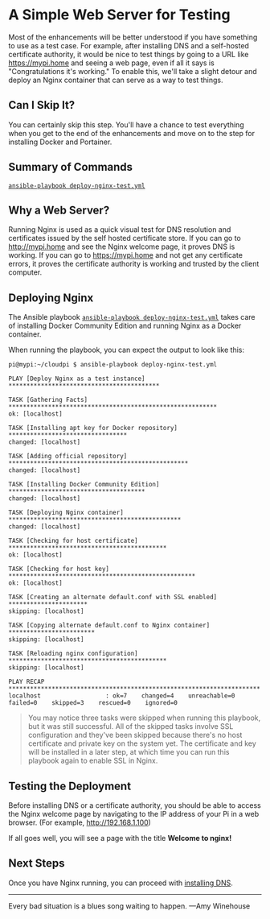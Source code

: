 # A Simple Web Server for Testing
Most of the enhancements will be better understood if you have something to use as a test case. For example, after installing DNS and a self-hosted certificate authority, it would be nice to test things by going to a URL like https://mypi.home and seeing a web page, even if all it says is "Congratulations it's working." To enable this, we'll take a slight detour and deploy an Nginx container that can serve as a way to test things.

## Can I Skip It?
You can certainly skip this step. You'll have a chance to test everything when you get to the end of the enhancements and move on to the step for installing Docker and Portainer.

## Summary of Commands
[`ansible-playbook deploy-nginx-test.yml`](https://github.com/DavesCodeMusings/CloudPi/blob/main/deploy-nginx-test.yml)

## Why a Web Server?
Running Nginx is used as a quick visual test for DNS resolution and certificates issued by the self hosted certificate store. If you can go to http://mypi.home and see the Nginx welcome page, it proves DNS is working. If you can go to https://mypi.home and not get any certificate errors, it proves the certificate authority is working and trusted by the client computer.

## Deploying Nginx
The Ansible playbook [`ansible-playbook deploy-nginx-test.yml`](https://github.com/DavesCodeMusings/CloudPi/blob/main/deploy-nginx-test.yml) takes care of installing Docker Community Edition and running Nginx as a Docker container.

When running the playbook, you can expect the output to look like this:

```
pi@mypi:~/cloudpi $ ansible-playbook deploy-nginx-test.yml

PLAY [Deploy Nginx as a test instance] ******************************************

TASK [Gathering Facts] **********************************************************
ok: [localhost]

TASK [Installing apt key for Docker repository] *********************************
changed: [localhost]

TASK [Adding official repository] **************************************************
changed: [localhost]

TASK [Installing Docker Community Edition] **************************************
changed: [localhost]

TASK [Deploying Nginx container] ************************************************
changed: [localhost]

TASK [Checking for host certificate] ********************************************
ok: [localhost]

TASK [Checking for host key] ****************************************************
ok: [localhost]

TASK [Creating an alternate default.conf with SSL enabled] **********************
skipping: [localhost]

TASK [Copying alternate default.conf to Nginx container] ************************
skipping: [localhost]

TASK [Reloading nginx configuration] ********************************************
skipping: [localhost]

PLAY RECAP **********************************************************************
localhost                  : ok=7    changed=4    unreachable=0    failed=0    skipped=3    rescued=0    ignored=0
```

>You may notice three tasks were skipped when running this playbook, but it was still successful. All of the skipped tasks involve SSL configuration and they've been skipped because there's no host certificate and private key on the system yet. The certificate and key will be installed in a later step, at which time you can run this playbook again to enable SSL in Nginx.

## Testing the Deployment
Before installing DNS or a certificate authority, you should be able to access the Nginx welcome page by navigating to the IP address of your Pi in a web browser. (For example, http://192.168.1.100)

If all goes well, you will see a page with the title **Welcome to nginx!**

## Next Steps
Once you have Nginx running, you can proceed with [installing DNS](https://github.com/DavesCodeMusings/CloudPi/blob/main/docs/install-dns.md).

___

Every bad situation is a blues song waiting to happen. &mdash;Amy Winehouse
